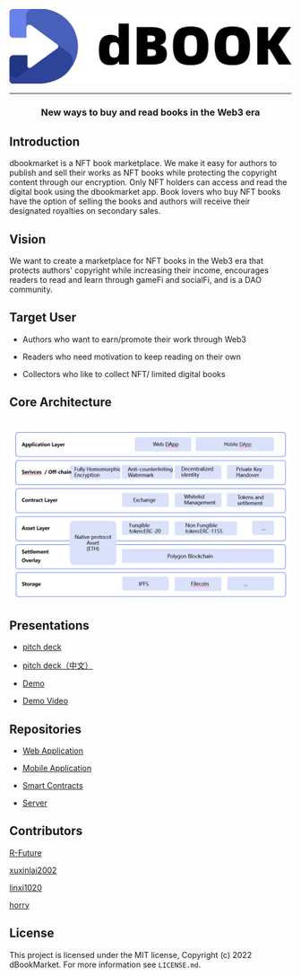 



![logo](img/logo.png)







------

<h3 align="center">New ways to buy and read books in the Web3 era</h3>

## Introduction

dbookmarket is a NFT book marketplace. We make it easy for authors to publish and sell their works as NFT books while protecting the copyright content through our encryption. Only NFT holders can access and read the digital book using the dbookmarket app. Book lovers who buy NFT books have the option of selling the books and authors will receive their designated royalties on secondary sales.



## **Vision** 

We want to create a marketplace for NFT books in the Web3 era that protects authors' copyright while increasing their income, encourages readers to read and learn through gameFi and socialFi, and is a DAO community.



## Target User

- Authors who want to earn/promote their work through Web3

- Readers who need motivation to keep reading on their own

- Collectors who like to collect NFT/ limited digital books



## Core Architecture

<h1 align="center">
  <img width="1200" src="img/img01.png" alt="core architecture" />
</h1>



## Presentations

-  [pitch deck](file/pitch_deck.pptx) 

-  [pitch deck（中文）](file/pitch_deck_chinese.pptx) 

- [Demo](https://dbookmarket.com/#/)

- [Demo Video](https://www.youtube.com/watch?v=IL5l2r7GaYk)



## Repositories

- [Web Application](https://github.com/dBookMarket/DBook.Web)

- [Mobile Application](https://github.com/dBookMarket/DBook.Flutter)
- [Smart Contracts](https://github.com/dBookMarket/DBook.Solidity)
- [Server](https://github.com/dBookMarket/DBook.Django)



## Contributors

[R-Future](https://github.com/R-Future)

[xuxinlai2002](https://github.com/xuxinlai2002)

[linxi1020](https://github.com/linxi1020)

[horry](https://github.com/onlyYU)



## License

This project is licensed under the MIT license, Copyright (c) 2022 dBookMarket. For more information see `LICENSE.md`.

